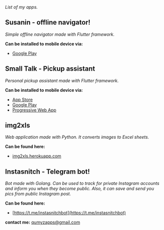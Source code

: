 _List of my apps._

## Susanin - offline navigator! ##
*Simple offline navigator made with Flutter framework.*

**Can be installed to mobile device via:**
- [Google Play](https://play.google.com/store/apps/details?id=com.qumyz.susanin)

## Small Talk - Pickup assistant ##
*Personal pickup assistant made with Flutter framework.*

**Can be installed to mobile device via:**
- [App Store](https://apps.apple.com/us/app/small-talk-pickup-easier/id1589417543)
- [Google Play](https://play.google.com/store/apps/details?id=com.qumyz.small_talk)
- [Progressive Web App](https://nukeolay.github.io/smalltalk/)

## img2xls ##
*Web application made with Python. It converts images to Excel sheets.*

**Can be found here:**
- [img2xls.herokuapp.com](https://img2xls.herokuapp.com)

## Instasnitch - Telegram bot! ##
*Bot made with Golang. Can be used to track for private Instagram accounts and inform you when they become public. Also, it can save and send you pics from public Instagram post.*

**Can be found here:**
- [https://t.me/instasnitchbot](https://t.me/instasnitchbot)

**contact me:** [qumyzapps@gmail.com](mailto:qumyzapps@gmail.com)
